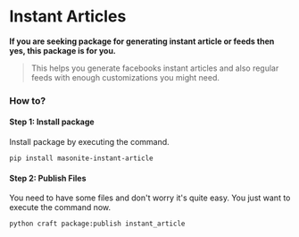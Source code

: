 # Instant Articles

**If you are seeking package for generating instant article or feeds then yes, this package is for you.**

> This helps you generate facebooks instant articles and also regular feeds with enough customizations you might need.

### How to?

#### Step 1: Install package

Install package by executing the command.

```shell
pip install masonite-instant-article
```

#### Step 2: Publish Files

You need to have some files and don't worry it's quite easy. You just want to execute the command now.

```shell
python craft package:publish instant_article
```
